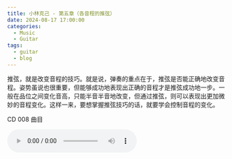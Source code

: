 ```yaml
---
title: 小林克己 - 第五章（各音程的推弦）
date: 2024-08-17 17:00:00
categories:
  - Music
  - Guitar
tags:
  - guitar
  - blog
---
```


推弦，就是改变音程的技巧。就是说，弹奏的重点在于，推弦是否能正确地改变音程。姿势虽说也很重要，但能够成功地表现出正确的音程才是推弦成功地一步。一般在品位之间变化音高，只能半音半音地改变，但通过推弦，则可以表现出更加微妙的音程变化。这样一来，要想掌握推弦技巧的话，就要学会控制音程的变化。

<!-- more -->

CD 008 曲目

<audio controls src="/guitar-lin-c/cd-008.mp3" />

CD 010 曲目

<audio controls src="/guitar-lin-c/cd-010.mp3" />

CD 014 曲目

<audio controls src="/guitar-lin-c/cd-014.mp3" />

CD 016 曲目

<audio controls src="/guitar-lin-c/cd-016.mp3" />
